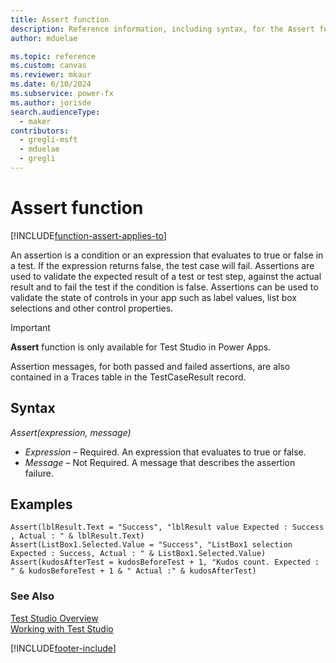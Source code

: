 ```yaml
---
title: Assert function
description: Reference information, including syntax, for the Assert function.
author: mduelae

ms.topic: reference
ms.custom: canvas
ms.reviewer: mkaur
ms.date: 6/10/2024
ms.subservice: power-fx
ms.author: jorisde
search.audienceType:
  - maker
contributors:
  - gregli-msft
  - mduelae
  - gregli
---
```


# Assert function
[!INCLUDE[function-assert-applies-to](includes/function-assert-applies-to.md)]



An assertion is a condition or an expression that evaluates to true or false in a test. If the expression returns false, the test case will fail. Assertions are used to validate the expected result of a test or test step, against the actual result and to fail the test if the condition is false. Assertions can be used to validate the state of controls in your app such as label values, list box selections and other control properties.

> [!IMPORTANT]
> **Assert** function is only available for Test Studio in Power Apps.

Assertion messages, for both passed and failed assertions, are also contained in a Traces table in the TestCaseResult record.

## Syntax

_Assert(expression, message)_

- _Expression_ – Required. An expression that evaluates to true or false.
- _Message_ – Not Required. A message that describes the assertion failure.

## Examples

`Assert(lblResult.Text = "Success", "lblResult value Expected : Success , Actual : " & lblResult.Text)`<br>
`Assert(ListBox1.Selected.Value = "Success", "ListBox1 selection Expected : Success, Actual : " & ListBox1.Selected.Value)`<br>
`Assert(kudosAfterTest = kudosBeforeTest + 1, "Kudos count. Expected : " & kudosBeforeTest + 1 & " Actual :" & kudosAfterTest)`

### See Also

[Test Studio Overview](/power-apps/maker/canvas-apps/test-studio) <br>
[Working with Test Studio](/power-apps/maker/canvas-apps/working-with-test-studio)

[!INCLUDE[footer-include](../../includes/footer-banner.md)]




























































